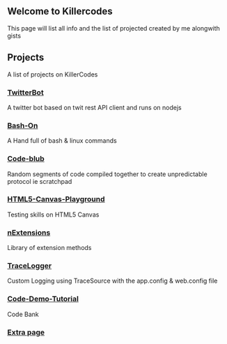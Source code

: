 ##  Welcome to Killercodes

This page will list all info and the list of projected created by me alongwith gists

## Projects
A list of projects on KillerCodes

### [TwitterBot](https://killercodes.github.io/TwitterBot/)
A twitter bot based on twit rest API client and runs on nodejs

### [Bash-On](https://killercodes.github.io/Bash-On/)
A Hand full of bash & linux commands
### [Code-blub](https://github.com/Killercodes/code-blub)
Random segments of code compiled together to create unpredictable protocol ie scratchpad

### [HTML5-Canvas-Playground](https://github.com/Killercodes/HTML5-Canvas-Playground)
Testing skills on HTML5 Canvas

### [nExtensions](https://github.com/Killercodes/nExtensions)
Library of extension methods

### [TraceLogger](https://github.com/Killercodes/TraceLogger)
Custom Logging using TraceSource with the app.config & web.config file

### [Code-Demo-Tutorial](https://github.com/Killercodes/Code-Demo-Tutorial)
Code Bank

### [Extra page](https://github.com/Killercodes/killercodes.github.io/blob/master/GitHub%20Page/index.md)




